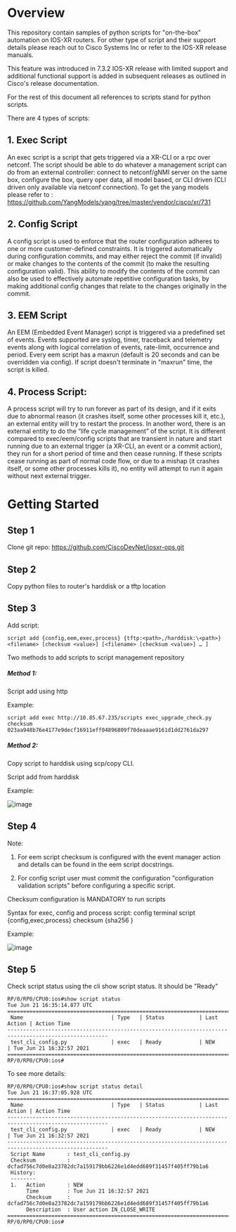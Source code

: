<!--
  Copyright (c) 2021 by Cisco Systems, Inc.
  All rights reserved.
-->
# Overview

This repository contain samples of python scripts for "on-the-box" automation on IOS-XR routers. For other type of script and their support details please reach out to Cisco Systems Inc or refer to the IOS-XR release manuals. 

This feature was introduced in 7.3.2 IOS-XR release with limited support and additional functional support is added in subsequent releases as outlined in Cisco's release documentation.

For the rest of this document all references to scripts stand for python scripts. 

There are 4 types of scripts:

## 1. Exec Script ##

An exec script is a script that gets triggered via a XR-CLI or a rpc over netconf. The script should be able to do whatever a management script can do from an external controller: connect to netconf/gNMI server on the same box, configure the box, query oper data, all model based, or CLI driven (CLI driven only available via netconf connection). To get the yang models please refer to : https://github.com/YangModels/yang/tree/master/vendor/cisco/xr/731

## 2. Config Script ##

A config script is used to enforce that the router configuration adheres to one or more customer-defined constraints. It is triggered automatically during configuration commits, and may either reject the commit (if invalid) or make changes to the contents of the commit (to make the resulting configuration valid). This ability to modify the contents of the commit can also be used to effectively automate repetitive configuration tasks, by making additional config changes that relate to the changes originally in the commit.

## 3. EEM Script ##

An EEM (Embedded Event Manager) script is triggered via a predefined set of events. Events supported are syslog, timer, traceback and telemetry events along with logical correlation of events, rate-limit, occurrence and period. Every eem script has a maxrun (default is 20 seconds and can be overridden via config). If script doesn't terminate in "maxrun" time, the script is killed.

## 4. Process Script: ##

A process script will try to run forever as part of its design, and if it exits due to abnormal reason (it crashes itself, some other processes kill it, etc.), an external entity will try to restart the process. In another word, there is an external entity to do the “life cycle management” of the script. It is different compared to exec/eem/config scripts that are transient in nature and start running due to an external trigger (a XR-CLI, an event or a commit action), they run for a short period of time and then cease running. If these scripts cease running as part of normal code flow, or due to a mishap (it crashes itself, or some other processes kills it), no entity will attempt to run it again without next external trigger.


# Getting Started

## Step 1 ##

Clone git repo: https://github.com/CiscoDevNet/iosxr-ops.git

## Step 2 ## 

Copy python files to router's harddisk or a tftp location

## Step 3 ##

Add script:

```
script add {config,eem,exec,process} {tftp:<path>,/harddisk:\<path>} <filename> [checksum <value>] [<filename> [checksum <value>] … ]
```

Two methods to add scripts to script management repository
  
##### Method 1: #####
  
Script add using http 
  
Example:
  
	script add exec http://10.85.67.235/scripts exec_upgrade_check.py checksum 023aa948b76e4177e9decf16911eff04896809f70deaaae9161d1dd2761da297
  
##### Method 2:  #####
  
Copy script to harddisk using scp/copy CLI.
  
Script add from harddisk
  
Example:
  
![image](https://user-images.githubusercontent.com/32883901/120832424-4317e280-c526-11eb-8b24-37db160e2879.png)


## Step 4 ##

Note: 

1. For eem script checksum is configured with the event manager action and details can be found in the eem script docstrings.

2. For config script user must commit the configuration "configuration validation scripts" before configuring a specific script. 

Checksum configuration is MANDATORY to run scripts
  
Syntax for exec, config and process script:
	config terminal
 		script {config,exec,process} <filename> checksum {sha256 <value>}
  
Example:
	
![image](https://user-images.githubusercontent.com/32883901/120832696-8eca8c00-c526-11eb-96e3-2704a20f7265.png)





## Step 5 ##

Check script status using the cli show script status. It should be "Ready"

```
RP/0/RP0/CPU0:ios#show script status 
Tue Jun 21 16:35:14.877 UTC
======================================================================================================
 Name                            | Type   | Status           | Last Action | Action Time               
------------------------------------------------------------------------------------------------------
 test_cli_config.py              | exec   | Ready            | NEW         | Tue Jun 21 16:32:57 2021  
======================================================================================================
RP/0/RP0/CPU0:ios#
```

To see more details:

```
RP/0/RP0/CPU0:ios#show script status detail 
Tue Jun 21 16:37:05.928 UTC
======================================================================================================
 Name                            | Type   | Status           | Last Action | Action Time               
------------------------------------------------------------------------------------------------------
 test_cli_config.py              | exec   | Ready            | NEW         | Tue Jun 21 16:32:57 2021  
------------------------------------------------------------------------------------------------------
 Script Name       : test_cli_config.py
 Checksum          : dcfad756c7d0e8a23782dc7a159179bb6226e1d4edd689f31457f405ff79b1a6
 History:
 --------
 1.   Action       : NEW
      Time         : Tue Jun 21 16:32:57 2021
      Checksum     : dcfad756c7d0e8a23782dc7a159179bb6226e1d4edd689f31457f405ff79b1a6
      Description  : User action IN_CLOSE_WRITE
======================================================================================================
RP/0/RP0/CPU0:ios#
```




